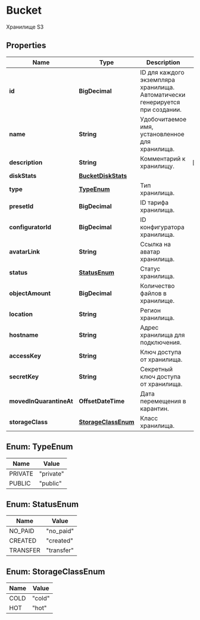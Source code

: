 

# Bucket

Хранилище S3

## Properties

| Name | Type | Description | Notes |
|------------ | ------------- | ------------- | -------------|
|**id** | **BigDecimal** | ID для каждого экземпляра хранилища. Автоматически генерируется при создании. |  |
|**name** | **String** | Удобочитаемое имя, установленное для хранилища. |  |
|**description** | **String** | Комментарий к хранилищу. |  [optional] |
|**diskStats** | [**BucketDiskStats**](BucketDiskStats.md) |  |  |
|**type** | [**TypeEnum**](#TypeEnum) | Тип хранилища. |  |
|**presetId** | **BigDecimal** | ID тарифа хранилища. |  |
|**configuratorId** | **BigDecimal** | ID конфигуратора хранилища. |  |
|**avatarLink** | **String** | Ссылка на аватар хранилища. |  |
|**status** | [**StatusEnum**](#StatusEnum) | Статус хранилища. |  |
|**objectAmount** | **BigDecimal** | Количество файлов в хранилище. |  |
|**location** | **String** | Регион хранилища. |  |
|**hostname** | **String** | Адрес хранилища для подключения. |  |
|**accessKey** | **String** | Ключ доступа от хранилища. |  |
|**secretKey** | **String** | Секретный ключ доступа от хранилища. |  |
|**movedInQuarantineAt** | **OffsetDateTime** | Дата перемещения в карантин. |  |
|**storageClass** | [**StorageClassEnum**](#StorageClassEnum) | Класс хранилища. |  |



## Enum: TypeEnum

| Name | Value |
|---- | -----|
| PRIVATE | &quot;private&quot; |
| PUBLIC | &quot;public&quot; |



## Enum: StatusEnum

| Name | Value |
|---- | -----|
| NO_PAID | &quot;no_paid&quot; |
| CREATED | &quot;created&quot; |
| TRANSFER | &quot;transfer&quot; |



## Enum: StorageClassEnum

| Name | Value |
|---- | -----|
| COLD | &quot;cold&quot; |
| HOT | &quot;hot&quot; |



